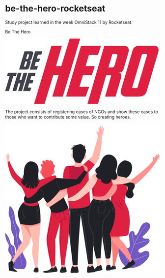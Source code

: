 # be-the-hero-rocketseat
Study project learned in the week OmniStack 11 by Rocketseat.

Be The Hero

![](frontend/src/assets/logo.svg)

The project consists of registering cases of NGOs and show these cases to those who want to contribute some value.
So creating heroes.

![](frontend/src/assets/heroes.png)
